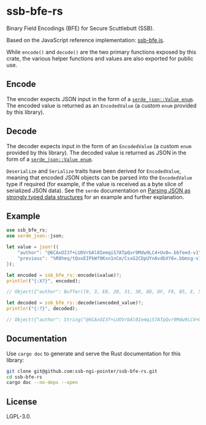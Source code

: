# ssb-bfe-rs

Binary Field Encodings (BFE) for Secure Scuttlebutt (SSB).

Based on the JavaScript reference implementation: [ssb-bfe.js](https://github.com/ssb-ngi-pointer/ssb-bendy-butt/blob/master/ssb-bfe.js).

While `encode()` and `decode()` are the two primary functions exposed by this crate, the various helper functions and values are also exported for public use.

## Encode

The encoder expects JSON input in the form of a [`serde_json::Value enum`](https://docs.serde.rs/serde_json/value/enum.Value.html). The encoded value is returned
as an `EncodedValue` (a custom `enum` provided by this library).

## Decode

The decoder expects input in the form of an `EncodedValue` (a custom `enum` provided by this library). The decoded value is returned as JSON in the form of a [`serde_json::Value enum`](https://docs.serde.rs/serde_json/value/enum.Value.html).

`Deserialize` and `Serialize` traits have been derived for `EncodedValue`, meaning that encoded JSON objects can be parsed into the `EncodedValue` type if required (for example, if the value is received as a byte slice of serialized JSON data). See the `serde` documentation on [Parsing JSON as strongly typed data structures](https://docs.serde.rs/serde_json/index.html#parsing-json-as-strongly-typed-data-structures) for an example and further explanation.

## Example

```rust
use ssb_bfe_rs;
use serde_json::json;

let value = json!({
    "author": "@6CAxOI3f+LUOVrbAl0IemqiS7ATpQvr9Mdw9LC4+Uv0=.bbfeed-v1",
    "previous": "%R8heq/tQoxEIPkWf0Kxn1nCm/CsxG2CDpUYnAvdbXY8=.bbmsg-v1"
});

let encoded = ssb_bfe_rs::encode(&value)?;
println!("{:X?}", encoded);

// Object({"author": Buffer([0, 3, E8, 20, 31, 38, 8D, DF, F8, B5, E, 56, B6, C0, 97, 42, 1E, 9A, A8, 92, EC, 4, E9, 42, FA, FD, 31, DC, 3D, 2C, 2E, 3E, 52, FD]), "previous": Buffer([1, 4, 47, C8, 5E, AB, FB, 50, A3, 11, 8, 3E, 45, 9F, D0, AC, 67, D6, 70, A6, FC, 2B, 31, 1B, 60, 83, A5, 46, 27, 2, F7, 5B, 5D, 8F])})

let decoded = ssb_bfe_rs::decode(&encoded_value)?;
println!("{:?}", decoded);

// Object({"author": String("@6CAxOI3f+LUOVrbAl0IemqiS7ATpQvr9Mdw9LC4+Uv0=.bbfeed-v1"), "previous": String("%R8heq/tQoxEIPkWf0Kxn1nCm/CsxG2CDpUYnAvdbXY8=.bbmsg-v1")})
```

## Documentation

Use `cargo doc` to generate and serve the Rust documentation for this library:

```bash
git clone git@github.com:ssb-ngi-pointer/ssb-bfe-rs.git
cd ssb-bfe-rs
cargo doc --no-deps --open 
```

## License

LGPL-3.0.
